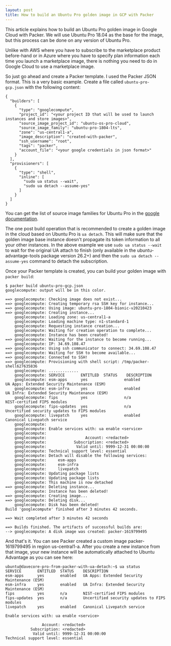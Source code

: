 ```yaml
---
layout: post
title: How to build an Ubuntu Pro golden image in GCP with Packer
---
```


This article explains how to build an Ubuntu Pro golden image in Google Cloud with Packer. We will use Ubuntu Pro 18.04 as the base for the image, but this process can be done on any version of Ubuntu Pro. 

Unlike with AWS where you have to subscribe to the marketplace product before-hand or in Azure where you have to specify plan information each time you launch a marketplace image, there is nothing you need to do in Google Cloud to use a marketplace image. 

So just go ahead and create a Packer template. I used the Packer JSON format. This is a very basic example. Create a file called `ubuntu-pro-gcp.json` with the following content:

```
{
  "builders": [
    {
      "type": "googlecompute",
      "project_id": "<your project ID that will be used to launch instances and store images>",
      "source_image_project_id": "ubuntu-os-pro-cloud",
      "source_image_family": "ubuntu-pro-1804-lts",
      "zone": "us-central1-a",
      "image_description": "created-with-packer",
      "ssh_username": "root",
      "tags": "packer",
      "account_file": "<your google credentials in json format>"
    }
  ],
  "provisioners": [
    {
      "type": "shell",
      "inline": [
        "sudo ua status --wait",
        "sudo ua detach --assume-yes"
      ]
    }
  ]
}

```

You can get the list of source image families for Ubuntu Pro in the [google documentation](https://cloud.google.com/compute/docs/images/os-details#ubuntu_pro). 

The one post build operation that is recommended to create a golden image in the cloud based on Ubuntu Pro is `ua detach`. This will make sure that the golden image base instance doesn't propagate its token information to all your other instances. In the above example we use `sudo ua status --wait` to wait for the original UA attach to finish (only available in the ubuntu-advantage-tools package version 26.2+) and then the `sudo ua detach --assume-yes` command to detach the subscription. 

Once your Packer template is created, you can build your golden image with `packer build`:

```console
$ packer build ubuntu-pro-gcp.json 
googlecompute: output will be in this color.

==> googlecompute: Checking image does not exist...
==> googlecompute: Creating temporary rsa SSH key for instance...
==> googlecompute: Using image: ubuntu-pro-1804-bionic-v20210423
==> googlecompute: Creating instance...
    googlecompute: Loading zone: us-central1-a
    googlecompute: Loading machine type: n1-standard-1
    googlecompute: Requesting instance creation...
    googlecompute: Waiting for creation operation to complete...
    googlecompute: Instance has been created!
==> googlecompute: Waiting for the instance to become running...
    googlecompute: IP: 34.69.108.47
==> googlecompute: Using ssh communicator to connect: 34.69.108.47
==> googlecompute: Waiting for SSH to become available...
==> googlecompute: Connected to SSH!
==> googlecompute: Provisioning with shell script: /tmp/packer-shell627635836
    googlecompute: .............
    googlecompute: SERVICE       ENTITLED  STATUS    DESCRIPTION
    googlecompute: esm-apps      yes                enabled            UA Apps: Extended Security Maintenance (ESM)
    googlecompute: esm-infra     yes                enabled            UA Infra: Extended Security Maintenance (ESM)
    googlecompute: fips          yes                n/a                NIST-certified FIPS modules
    googlecompute: fips-updates  yes                n/a                Uncertified security updates to FIPS modules
    googlecompute: livepatch     yes                enabled            Canonical Livepatch service
    googlecompute:
    googlecompute: Enable services with: ua enable <service>
    googlecompute:
    googlecompute:                 Account: <redacted>
    googlecompute:            Subscription: <redacted>
    googlecompute:             Valid until: 9999-12-31 00:00:00
    googlecompute: Technical support level: essential
    googlecompute: Detach will disable the following services:
    googlecompute:     esm-apps
    googlecompute:     esm-infra
    googlecompute:     livepatch
    googlecompute: Updating package lists
    googlecompute: Updating package lists
    googlecompute: This machine is now detached
==> googlecompute: Deleting instance...
    googlecompute: Instance has been deleted!
==> googlecompute: Creating image...
==> googlecompute: Deleting disk...
    googlecompute: Disk has been deleted!
Build 'googlecompute' finished after 3 minutes 42 seconds.

==> Wait completed after 3 minutes 42 seconds

==> Builds finished. The artifacts of successful builds are:
--> googlecompute: A disk image was created: packer-1619799495
```

And that's it. You can see Packer created a custom image packer-1619799495 in region us-central1-a. After you create a new instance from that image, your new instance will be automatically attached to Ubuntu Advantage as you can see here:

```console
ubuntu@davecore-pro-from-packer-with-ua-detach:~$ ua status
SERVICE       ENTITLED  STATUS    DESCRIPTION
esm-apps      yes       enabled   UA Apps: Extended Security Maintenance (ESM)
esm-infra     yes       enabled   UA Infra: Extended Security Maintenance (ESM)
fips          yes       n/a       NIST-certified FIPS modules
fips-updates  yes       n/a       Uncertified security updates to FIPS modules
livepatch     yes       enabled   Canonical Livepatch service

Enable services with: ua enable <service>

                Account: <redacted>
           Subscription: <redacted>
            Valid until: 9999-12-31 00:00:00
Technical support level: essential
```

